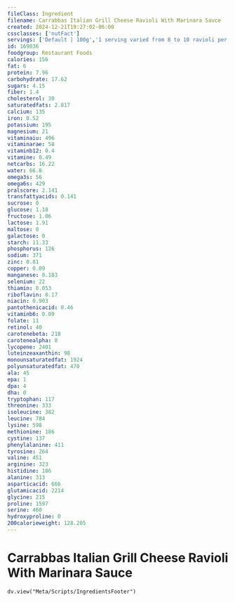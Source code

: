 ```yaml
---
fileClass: Ingredient
filename: Carrabbas Italian Grill Cheese Ravioli With Marinara Sauce
created: 2024-12-21T19:27:02-06:00
cssclasses: ['nutFact']
servings: ['Default | 100g','1 serving varied from 8 to 10 ravioli per serving | 365']
id: 169036
foodgroup: Restaurant Foods
calories: 156
fat: 6
protein: 7.96
carbohydrate: 17.62
sugars: 4.15
fiber: 1.4
cholesterol: 30
saturatedfats: 2.817
calcium: 135
iron: 0.52
potassium: 195
magnesium: 21
vitaminaiu: 496
vitaminarae: 58
vitaminb12: 0.4
vitamine: 0.49
netcarbs: 16.22
water: 66.8
omega3s: 56
omega6s: 429
pralscore: 2.141
transfattyacids: 0.141
sucrose: 0
glucose: 1.18
fructose: 1.06
lactose: 1.91
maltose: 0
galactose: 0
starch: 11.33
phosphorus: 126
sodium: 371
zinc: 0.81
copper: 0.09
manganese: 0.183
selenium: 22
thiamin: 0.053
riboflavin: 0.17
niacin: 0.903
pantothenicacid: 0.46
vitaminb6: 0.09
folate: 11
retinol: 40
carotenebeta: 218
carotenealpha: 0
lycopene: 2401
luteinzeaxanthin: 98
monounsaturatedfat: 1924
polyunsaturatedfat: 470
ala: 45
epa: 1
dpa: 4
dha: 0
tryptophan: 117
threonine: 333
isoleucine: 382
leucine: 784
lysine: 598
methionine: 186
cystine: 137
phenylalanine: 411
tyrosine: 264
valine: 451
arginine: 323
histidine: 186
alanine: 313
asparticacid: 666
glutamicacid: 2214
glycine: 215
proline: 1597
serine: 460
hydroxyproline: 0
200calorieweight: 128.205
---
```


# Carrabbas Italian Grill Cheese Ravioli With Marinara Sauce

```dataviewjs
dv.view("Meta/Scripts/IngredientsFooter")
```